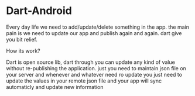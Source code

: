 # Dart-Android

Every day life we need to add/update/delete something in the app. the main pain is we need to update our app and publish again and again.
dart give you bit relief.

How its work?

Dart is open source lib, dart through you can update any kind of value without re-publishing the application. just you need to maintain
json file on your server and whenever and whatever need ro update you just need to update the values in your remote json file and your 
app will sync automaticly and update new information


